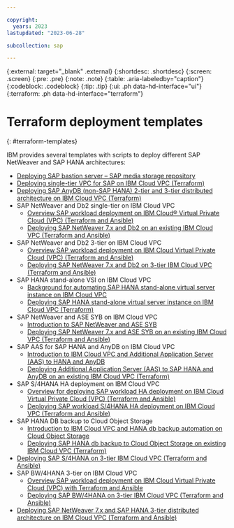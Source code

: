 ```yaml
---

copyright:
  years: 2023
lastupdated: "2023-06-28"

subcollection: sap

---
```


{:external: target="_blank" .external}
{:shortdesc: .shortdesc}
{:screen: .screen}
{:pre: .pre}
{:note: .note}
{:table: .aria-labeledby="caption"}
{:codeblock: .codeblock}
{:tip: .tip}
{:ui: .ph data-hd-interface="ui"}
{:terraform: .ph data-hd-interface="terraform"}

# Terraform deployment templates
{: #terraform-templates}

IBM provides several templates with scripts to deploy different SAP NetWeaver and SAP HANA architectures:

*   [Deploying  SAP bastion server – SAP media storage repository](/docs/sap?topic=sap-sap-bastion-server&interface=terraform)
*   [Deploying single-tier VPC for SAP on IBM Cloud VPC  (Terraform)](/docs/sap?topic=sap-create-terraform-single-tier-vpc-sap&interface=terraform)
*   [Deploying SAP AnyDB (non-SAP HANA) 2-tier and 3-tier distributed architecture on IBM Cloud VPC (Terraform)](/docs/sap?topic=sap-create-terraform-multi-tier-vpc-anydb-sap&interface=terraform)
*   SAP NetWeaver and Db2 single-tier on IBM Cloud VPC
    *   [Overview SAP workload deployment on IBM Cloud® Virtual Private Cloud (VPC) (Terraform and Ansible)](/docs/sap?topic=sap-components-terraform-nw-db2-terraform&interface)
    *   [Deploying SAP NetWeaver 7.x and Db2 on an existing IBM Cloud VPC (Terraform and Ansible)](/docs/sap?topic=sap-sap-terraform-nw-db2-existing-vpc&interface=terraform)
*   SAP NetWeaver and Db2 3-tier on IBM Cloud VPC
    *   [Overview SAP workload deployment on IBM Cloud Virtual Private Cloud (VPC) (Terraform and Ansible)](/docs/sap?topic=sap-components-terraform-3tier-nw-db2-terraform&interface=terraform)
    *   [Deploying SAP NetWeaver 7.x and Db2 on 3-tier IBM Cloud VPC (Terraform and Ansible)](/docs/sap?topic=sap-sap-terraform-3tier-nw-db2&interface=terraform)
*   SAP HANA stand-alone VSI on IBM Cloud VPC
    *   [Background for automating SAP HANA stand-alone virtual server instance on IBM Cloud VPC](/docs/sap?topic=sap-sap-hana-vpc-background&interface=terraform)
    *   [Deploying SAP HANA stand-alone virtual server instance on IBM Cloud VPC (Terraform)](/docs/sap?topic=sap-automate-terraform-sap-hana-vsi&interface=terraform)
*   SAP NetWeaver and ASE SYB on IBM Cloud VPC
    *   [Introduction to SAP NetWeaver and ASE SYB](/docs/sap?topic=sap-intro-automate-nw-asesyb-terraform-ansible&interface=terraform)
    *   [Deploying SAP NetWeaver 7.x and ASE SYB on an existing IBM Cloud VPC  (Terraform and Ansible)](/docs/sap?topic=sap-automate-nw-asesyb-terraform-ansible&interface=terraform)
*   SAP AAS for SAP HANA and AnyDB on IBM Cloud VPC
    *   [Introduction to IBM Cloud VPC and Additional Application Server (AAS) to HANA and AnyDB](/docs/sap?topic=sap-intro-automate-aas-hana-anydb-terraform-ansible&interface=terraform)
    *   [Deploying Additional Application Server (AAS) to SAP HANA and AnyDB on an existing IBM Cloud VPC (Terraform)](/docs/sap?topic=sap-automate-hana-aas-anydb-terraform-ansible&interface=terraform)
*   SAP S/4HANA HA deployment on IBM Cloud VPC
    *   [Overview for deploying SAP workload HA deployment on IBM Cloud Virtual Private Cloud (VPC) (Terraform and Ansible)](/docs/sap?topic=sap-automate-sap-ha-deployment-overview&interface=terraform)
    *   [Deploying SAP workload S/4HANA HA deployment on IBM Cloud VPC (Terraform and Ansible)](/docs/sap?topic=sap-automate-s4hana-ha-terraform-ansible&interface=terraform)
*   SAP HANA DB backup to Cloud Object Storage
    *   [Introduction to IBM Cloud VPC and HANA db backup automation on Cloud Object Storage](/docs/sap?topic=sap-sap-automate-intro-hana-db-backup-cos&interface=terraform)
    *   [Deploying SAP HANA db backup to Cloud Object Storage on existing IBM Cloud VPC (Terraform)](/docs/sap?topic=sap-sap-automate-hana-db-backup-cos-deploy&interface=terraform)
*   [Deploying SAP S/4HANA on 3-tier IBM Cloud VPC (Terraform and Ansible)](/docs/sap?topic=sap-automate-s4hana-terraform-ansible&interface=terraform)
*   SAP BW/4HANA 3-tier on IBM Cloud VPC
    *   [Overview SAP workload deployment on IBM Cloud Virtual Private Cloud (VPC) with Terraform and Ansible](/docs/sap?topic=sap-sap-automate-bw-4hana-overview&interface=terraform)
    *   [Deploying SAP BW/4HANA on 3-tier IBM Cloud VPC (Terraform and Ansible)](/docs/sap?topic=sap-bw4hana-automation-on-vpc&interface=terraform)
*   [Deploying SAP NetWeaver 7.x and SAP HANA 3-tier distributed architecture on IBM Cloud VPC (Terraform and Ansible)](/docs/sap?topic=sap-create-terraform-3tier-nw-hana-vpc-ansible&interface=terraform)
